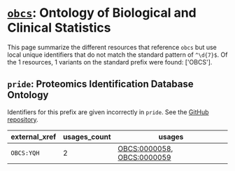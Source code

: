 # [`obcs`](https://bioregistry.io/obcs): Ontology of Biological and Clinical Statistics

This page summarize the different resources that reference `obcs`
but use local unique identifiers that do not match the standard pattern of
`^\d{7}$`. Of the 1 resources,
1 variants on the standard prefix were found: ['OBCS'].

## `pride`: Proteomics Identification Database Ontology

Identifiers for this prefix are given incorrectly in `pride`. See the [GitHub repository](https://github.com/PRIDE-Utilities/pride-ontology).

| external_xref   |   usages_count | usages                                                                                                                   |
|-----------------|----------------|--------------------------------------------------------------------------------------------------------------------------|
| `OBCS:YQH`      |              2 | [OBCS:0000058](http://purl.obolibrary.org/obo/OBCS_0000058), [OBCS:0000059](http://purl.obolibrary.org/obo/OBCS_0000059) |

